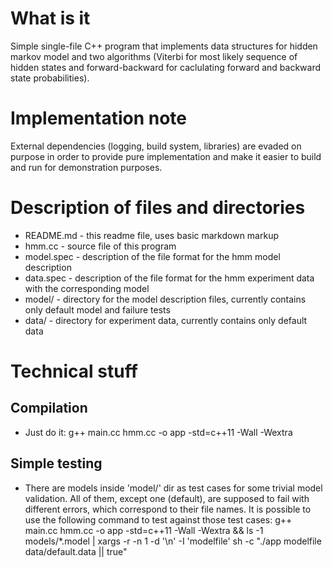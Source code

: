What is it
===========
Simple single-file C++ program that implements data structures for
hidden markov model and two algorithms (Viterbi for most likely
sequence of hidden states and forward-backward for caclulating
forward and backward state probabilities).


Implementation note
===================
External dependencies (logging, build system, libraries) are
evaded on purpose in order to provide pure implementation and make it
easier to build and run for demonstration purposes.


Description of files and directories
====================================
* README.md  - this readme file, uses basic markdown markup
* hmm.cc     - source file of this program
* model.spec - description of the file format for the hmm model description
* data.spec  - description of the file format for the hmm experiment data with the corresponding model
* model/     - directory for the model description files, currently contains only default model and failure tests
* data/      - directory for experiment data, currently contains only default data


Technical stuff
===============

Compilation
-----------
* Just do it:
  g++ main.cc hmm.cc -o app -std=c++11 -Wall -Wextra

Simple testing
--------------
* There are models inside 'model/' dir as test cases for some trivial model validation.
  All of them, except one (default), are supposed to fail with different errors, which correspond to their file names.
  It is possible to use the following command to test against those test cases:
  g++ main.cc hmm.cc -o app -std=c++11 -Wall -Wextra && ls -1 models/*.model | xargs -r -n 1 -d '\n' -I 'modelfile' sh -c "./app modelfile data/default.data || true"